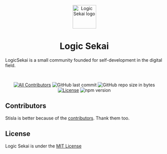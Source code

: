 <p align="center">
  <a href="https://logicsekai.com">
    <img src="https://avatars.githubusercontent.com/u/99180229?s=96&v=4" alt="Logic Sekai logo" width="75" height="75">
  </a>
</p>

<h1 align="center">Logic Sekai</h1>

<p>
  LogicSekai is a small community founded for self-development in the digital field.
</p>
<br>
<span align="center">

[![All Contributors](https://img.shields.io/badge/all_contributors-22-orange.svg?style=flat-square)](#contributors-)
![GitHub last commit](https://img.shields.io/github/last-commit/stisla/stisla.svg)
![GitHub repo size in bytes](https://img.shields.io/github/repo-size/badges/shields.svg)
[![License](https://img.shields.io/github/license/stisla/stisla.svg)](LICENSE)
![npm version](https://badge.fury.io/js/yarn.svg)

</span>

## Contributors
Stisla is better because of the [contributors](https://github.com/LogicSekai/LogicSekai/graphs/contributors). Thank them too.

## License
Logic Sekai is under the [MIT License](LICENSE)
